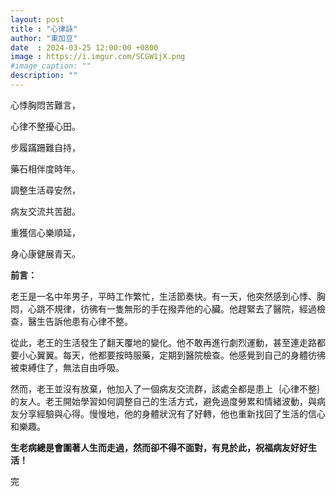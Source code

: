 ```yaml
---
layout: post
title : "心律詠"
author: "東加豆"
date  : 2024-03-25 12:00:00 +0800
image : https://i.imgur.com/SCGW1jX.png
#image_caption: ""
description: ""
---
```


心悸胸悶苦難言，

心律不整擾心田。

<!--more-->

步履蹣跚難自持，

藥石相伴度時年。

調整生活尋安然，

病友交流共苦甜。

重獲信心樂順延，

身心康健展青天。

__前言：__

老王是一名中年男子，平時工作繁忙，生活節奏快。有一天，他突然感到心悸、胸悶，心跳不規律，彷彿有一隻無形的手在撥弄他的心臟。他趕緊去了醫院，經過檢查，醫生告訴他患有心律不整。

從此，老王的生活發生了翻天覆地的變化。他不敢再進行劇烈運動，甚至連走路都要小心翼翼。每天，他都要按時服藥，定期到醫院檢查。他感覺到自己的身體彷彿被束縛住了，無法自由呼吸。

然而，老王並沒有放棄，他加入了一個病友交流群，該處全都是患上｛心律不整｝的友人。老王開始學習如何調整自己的生活方式，避免過度勞累和情緒波動，與病友分享經驗與心得。慢慢地，他的身體狀況有了好轉，他也重新找回了生活的信心和樂趣。

__生老病總是會圍著人生而走過，然而卻不得不面對，有見於此，祝福病友好好生活！__

完

<!--END-->